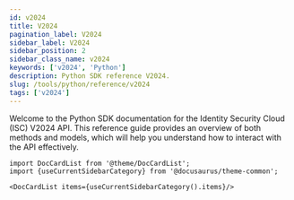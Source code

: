 ```yaml
---
id: v2024
title: V2024 
pagination_label: V2024
sidebar_label: V2024
sidebar_position: 2
sidebar_class_name: v2024
keywords: ['v2024', 'Python']
description: Python SDK reference V2024.
slug: /tools/python/reference/v2024
tags: ['v2024']
--- 
```


Welcome to the Python SDK documentation for the Identity Security Cloud (ISC) V2024 API. This reference guide provides an overview of both methods and models, which will help you understand how to interact with the API effectively.


```mdx-code-block
import DocCardList from '@theme/DocCardList';
import {useCurrentSidebarCategory} from '@docusaurus/theme-common';

<DocCardList items={useCurrentSidebarCategory().items}/>
```